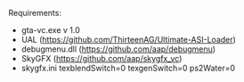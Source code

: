 
Requirements:

* gta-vc.exe v 1.0
* UAL (https://github.com/ThirteenAG/Ultimate-ASI-Loader)
* debugmenu.dll (https://github.com/aap/debugmenu)
* SkyGFX (https://github.com/aap/skygfx_vc)
* skygfx.ini
	texblendSwitch=0
	texgenSwitch=0
	ps2Water=0
